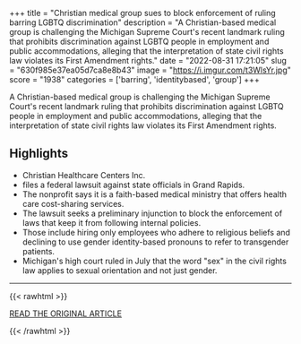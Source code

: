 +++
title = "Christian medical group sues to block enforcement of ruling barring LGBTQ discrimination"
description = "A Christian-based medical group is challenging the Michigan Supreme Court's recent landmark ruling that prohibits discrimination against LGBTQ people in employment and public accommodations, alleging that the interpretation of state civil rights law violates its First Amendment rights."
date = "2022-08-31 17:21:05"
slug = "630f985e37ea05d7ca8e8b43"
image = "https://i.imgur.com/t3WlsYr.jpg"
score = "1938"
categories = ['barring', 'identitybased', 'group']
+++

A Christian-based medical group is challenging the Michigan Supreme Court's recent landmark ruling that prohibits discrimination against LGBTQ people in employment and public accommodations, alleging that the interpretation of state civil rights law violates its First Amendment rights.

## Highlights

- Christian Healthcare Centers Inc.
- files a federal lawsuit against state officials in Grand Rapids.
- The nonprofit says it is a faith-based medical ministry that offers health care cost-sharing services.
- The lawsuit seeks a preliminary injunction to block the enforcement of laws that keep it from following internal policies.
- Those include hiring only employees who adhere to religious beliefs and declining to use gender identity-based pronouns to refer to transgender patients.
- Michigan's high court ruled in July that the word "sex" in the civil rights law applies to sexual orientation and not just gender.

---

{{< rawhtml >}}
  <p class="article-category">
    <a target="_blank" href="https://www.crainsdetroit.com/law/christian-medical-group-challenges-lgbtq-discrimination-law">READ THE ORIGINAL ARTICLE</a>
  </p>
{{< /rawhtml >}}
